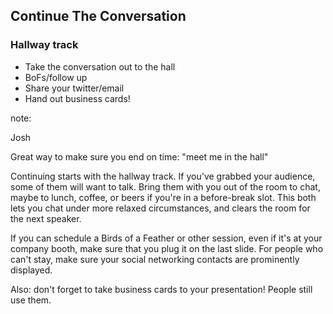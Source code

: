 ## Continue The Conversation

### Hallway track

* Take the conversation out to the hall
* BoFs/follow up
* Share your twitter/email
* Hand out business cards!

note:

Josh

Great way to make sure you end on time: "meet me in the hall"

Continuing starts with the hallway track.  If you've grabbed your audience,
some of them will want to talk.  Bring them with you out of the room to chat,
maybe to lunch, coffee, or beers if you're in a before-break slot.  This both lets
you chat under more relaxed circumstances, and clears the room for the next speaker.

If you can schedule a Birds of a Feather or other session, even if it's at your
company booth, make sure that you plug it on the last slide.  For people who
can't stay, make sure your social networking contacts are prominently displayed.

Also: don't forget to take business cards to your presentation!  People still
use them.
